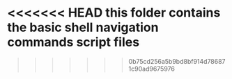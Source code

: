 <<<<<<< HEAD
this folder contains the basic shell navigation commands script files
=======

>>>>>>> 0b75cd256a5b9bd8bf914d786871c90ad9675976

